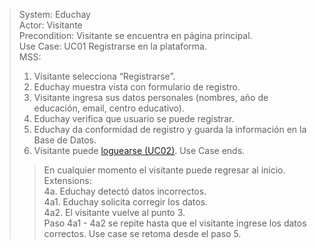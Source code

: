 > System: Educhay  
> Actor: Visitante  
> Precondition: Visitante se encuentra en página principal.  
> Use Case: UC01 Registrarse en la plataforma.  
> MSS:  
> 1. Visitante selecciona “Registrarse”.
> 2. Educhay muestra vista con formulario de registro.
> 3. Visitante ingresa sus datos personales (nombres, año de educación, email, centro educativo).
> 4. Educhay verifica que usuario se puede registrar.
> 5. Educhay da conformidad de registro y guarda la información en la Base de Datos.
> 6. Visitante puede [loguearse (UC02)](UC02.md).
> Use Case ends.  
>> En cualquier momento el visitante puede regresar al inicio.  
> Extensions:  
> 4a. Educhay detectó datos incorrectos.  
> 4a1. Educhay solicita corregir los datos.  
> 4a2. El visitante vuelve al punto 3.  
> Paso 4a1 - 4a2 se repite hasta que el visitante ingrese los datos correctos. Use case se retoma desde el paso 5.  
